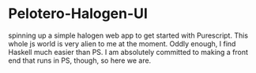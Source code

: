 # Pelotero-Halogen-UI
spinning up a simple halogen web app to get started with Purescript.  This whole js world is very alien to me at the moment.  Oddly enough, I find Haskell much easier than PS.  I am absolutely committed to making a front end that runs in PS, though, so here we are.

